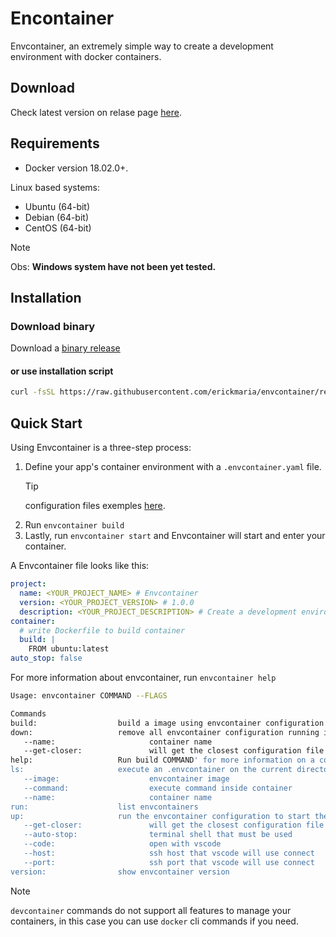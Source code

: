 # Encontainer
Envcontainer, an extremely simple way to create a development environment with docker containers.

## Download
Check latest version on relase page [here](https://github.com/ErickMaria/envcontainer/releases).

## Requirements

- Docker version 18.02.0+.

Linux based systems:
- Ubuntu (64-bit)
- Debian (64-bit)
- CentOS (64-bit)
> [!NOTE] 
> Obs: **Windows system have not been yet tested.**

## Installation

### Download binary
Download a  [binary release](https://github.com/erickmaria/envcontainer/releases)

#### or use installation script
```bash
curl -fsSL https://raw.githubusercontent.com/erickmaria/envcontainer/refs/heads/main/scripts/install.sh | bash
```

## Quick Start

Using Envcontainer is a three-step process:

1. Define your app's container environment with a `.envcontainer.yaml` file.
    > [!TIP]
    > configuration files exemples [here](docs/configuration-files/READMED.md).
2. Run `envcontainer build`
3. Lastly, run `envcontainer start` and Envcontainer will start and enter your container.

A Envcontainer file looks like this:

```yaml
project:
  name: <YOUR_PROJECT_NAME> # Envcontainer
  version: <YOUR_PROJECT_VERSION> # 1.0.0
  description: <YOUR_PROJECT_DESCRIPTION> # Create a development environment for Envcontainer Application.
container:
  # write Dockerfile to build container
  build: |
    FROM ubuntu:latest
auto_stop: false

```
For more information about envcontainer, run `envcontainer help` 
 
 ```bash
Usage: envcontainer COMMAND --FLAGS

Commands
build:                  build a image using envcontainer configuration in the current directory
down:                   remove all envcontainer configuration running in the current directory
    --name:                     container name
    --get-closer:               will get the closest configuration file and remove all envcontainer
help:                   Run build COMMAND' for more information on a command. See: 'build help'
ls:                     execute an .envcontainer on the current directory without saving it locally
    --image:                    envcontainer image
    --command:                  execute command inside container
    --name:                     container name
run:                    list envcontainers
up:                     run the envcontainer configuration to start the container and link it to the current directory
    --get-closer:               will get the closest configuration file to run a new container
    --auto-stop:                terminal shell that must be used
    --code:                     open with vscode
    --host:                     ssh host that vscode will use connect
    --port:                     ssh port that vscode will use connect
version:                show envcontainer version
```

> [!NOTE] 
> `devcontainer` commands do not support all features to manage your containers, in this case you can use `docker` cli commands if you need.